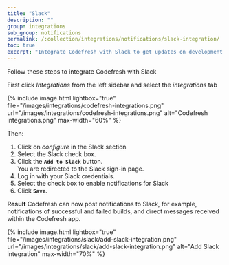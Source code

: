 ```yaml
---
title: "Slack"
description: ""
group: integrations
sub_group: notifications
permalink: /:collection/integrations/notifications/slack-integration/
toc: true
excerpt: "Integrate Codefresh with Slack to get updates on development and testing progress and feedback."
---
```

Follow these steps to integrate Codefresh with Slack

First click *Integrations* from the left sidebar and select the *integrations* tab

{% include image.html 
lightbox="true" 
file="/images/integrations/codefresh-integrations.png" 
url="/images/integrations/codefresh-integrations.png" 
alt="Codefresh integrations.png" 
max-width="60%" 
%}

Then:


1. Click on *configure* in the Slack section
1. Select the Slack check box.
1. Click the **`Add to Slack`** button.<br> You are redirected to the Slack sign-in page.
1. Log in with your Slack credentials.
1. Select the check box to enable notifications for Slack
1. Click **`Save`**.

**Result**
Codefresh can now post notifications to Slack, for example, notifications of successful and failed builds, and direct messages received within the Codefresh app.

{% include image.html 
lightbox="true" 
file="/images/integrations/slack/add-slack-integration.png" 
url="/images/integrations/slack/add-slack-integration.png" 
alt="Add Slack integration" 
max-width="70%" 
%}
